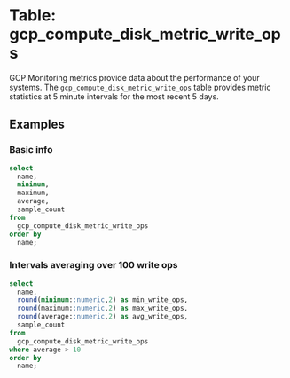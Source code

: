 # Table: gcp_compute_disk_metric_write_ops

GCP Monitoring metrics provide data about the performance of your systems. The `gcp_compute_disk_metric_write_ops` table provides metric statistics at 5 minute intervals for the most recent 5 days.

## Examples

### Basic info

```sql
select
  name,
  minimum,
  maximum,
  average,
  sample_count
from
  gcp_compute_disk_metric_write_ops
order by
  name;
```

### Intervals averaging over 100 write ops

```sql
select
  name,
  round(minimum::numeric,2) as min_write_ops,
  round(maximum::numeric,2) as max_write_ops,
  round(average::numeric,2) as avg_write_ops,
  sample_count
from
  gcp_compute_disk_metric_write_ops
where average > 10
order by
  name;
```
